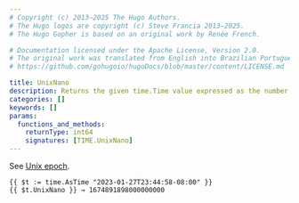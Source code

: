 ```yaml
---
# Copyright (c) 2013–2025 The Hugo Authors.
# The Hugo logos are copyright (c) Steve Francia 2013–2025.
# The Hugo Gopher is based on an original work by Renée French.

# Documentation licensed under the Apache License, Version 2.0.
# The original work was translated from English into Brazilian Portuguese.
# https://github.com/gohugoio/hugoDocs/blob/master/content/LICENSE.md

title: UnixNano
description: Returns the given time.Time value expressed as the number of nanoseconds elapsed since January 1, 1970 UTC.
categories: []
keywords: []
params:
  functions_and_methods:
    returnType: int64
    signatures: [TIME.UnixNano]
---
```


See [Unix epoch](https://en.wikipedia.org/wiki/Unix_time).

```go-html-template
{{ $t := time.AsTime "2023-01-27T23:44:58-08:00" }}
{{ $t.UnixNano }} → 1674891898000000000
```

